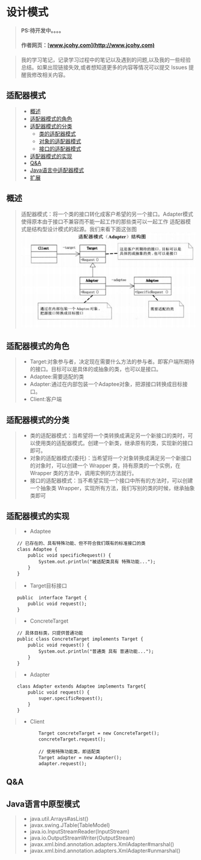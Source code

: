 
#  设计模式
> #### PS:待开发中。。。。
> #### 作者网页：[www.jcohy.com](http://www.jcohy.com)  	

>  我的学习笔记，记录学习过程中的笔记以及遇到的问题,以及我的一些经验总结。如果出现链接失效,或者想知道更多的内容等情况可以提交 Issues 提醒我修改相关内容。

## 适配器模式
> * [概述](#gaishu)
> * [适配器模式的角色](#role)
> * [适配器模式的分类](#sort)
>   *  [类的适配器模式](#lei)
>   *  [对象的适配器模式](#duixiang)
>   *  [接口的适配器模式](#jiekou)
> * [适配器模式的实现](#shixian)
> * [Q&A](#qa)
> * [Java语言中适配器模式](#java)
> * [扩展](#kuozhan)

<p id ="gaishu" />

##  概述
>  适配器模式：将一个类的接口转化成客户希望的另一个接口。Adapter模式使得原本由于接口不兼容而不能一起工作的那些类可以一起工作
>  适配器模式是结构型设计模式的起源。我们来看下面这张图
>  ![结构图](https://github.com/jiachao23/jcohy-study-sample/blob/master/jcohy-study-designpattern/src/main/resources/static/images/adapter.png)

##  适配器模式的角色
>  *  Target:对象参与者，决定现在需要什么方法的参与者。即客户端所期待的接口。目标可以是具体的或抽象的类，也可以是接口。
>  *  Adaptee:需要适配的类
>  *  Adapter:通过在内部包装一个Adaptee对象，把源接口转换成目标接口。
>  *  Client:客户端

## 适配器模式的分类
>  *  类的适配器模式：当希望将一个类转换成满足另一个新接口的类时，可以使用类的适配器模式。创建一个新类，继承原有的类，实现新的接口即可。</br>
>  *  对象的适配器模式(委托)：当希望将一个对象转换成满足另一个新接口的对象时，可以创建一个 Wrapper 类，持有原类的一个实例，在 Wrapper 类的方法中，调用实例的方法就行。</br>
>  *  接口的适配器模式：当不希望实现一个接口中所有的方法时，可以创建一个抽象类 Wrapper，实现所有方法，我们写别的类的时候，继承抽象类即可</br>

##  适配器模式的实现
>  *  Adaptee

        // 已存在的、具有特殊功能、但不符合我们既有的标准接口的类
        class Adaptee {
            public void specificRequest() {
                System.out.println("被适配类具有 特殊功能...");
            }
        }

>  *  Target目标接口

        public  interface Target {
            public void request();
        }

>  *  ConcreteTarget

        // 具体目标类，只提供普通功能
        public class ConcreteTarget implements Target {
            public void request() {
                System.out.println("普通类 具有 普通功能...");
            }
        }

>  *  Adapter

        class Adapter extends Adaptee implements Target{
            public void request() {
                super.specificRequest();
            }
        } 
>  *  Client

                Target concreteTarget = new ConcreteTarget();
        		concreteTarget.request();
        		
        		// 使用特殊功能类，即适配类
        		Target adapter = new Adapter();
        		adapter.request(); 
       		     
<p id ="qa" />

##  Q&A

<p id ="java" />

## Java语言中原型模式
>  *  java.util.Arrays#asList()
>  *  javax.swing.JTable(TableModel)
>  *  java.io.InputStreamReader(InputStream)
>  *  java.io.OutputStreamWriter(OutputStream)
>  *  javax.xml.bind.annotation.adapters.XmlAdapter#marshal()
>  *  javax.xml.bind.annotation.adapters.XmlAdapter#unmarshal()

<p id ="kuozhan" />
